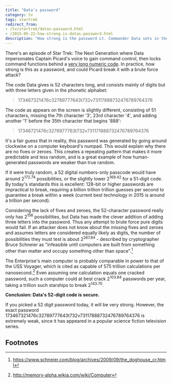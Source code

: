 ```yaml
---
title: "Data's password"
category: tv
tags: startrek
redirect_from:
- /tv/startrek/datas-password.html
- /2015-05-22-how-strong-is-datas-password.html
description: "How strong is the password Lt. Commander Data sets in the Star Trek: TNG episode 'Brothers'?"
---
```


There's an episode of Star Trek: The Next Generation where Data impersonates
Captain Picard's voice to gain command control, then locks command functions
behind a [very long numeric code](https://www.youtube.com/watch?v=rAUVUUhf7U0).
In practice, how strong is this as a password, and could Picard break it with a
brute force attack?

The code Data gives is 52 characters long, and consists mainly of digits but
with three letters given in the phonetic alphabet:

> 173467321476c32789777643t732v73117888732476789764376

The code as appears on the screen is slightly different, consisting of 51
characters, missing the 7th character '3', 23rd character '4', and adding
another '1' before the 35th character that begins '888':

> 17346721476c3278977763t732v731171888732476789764376

It's a fair guess that in reality, this password was generated by going around
clockwise on a computer keyboard's numpad. This would explain why there are no
fives or zeroes. This creates a repeating pattern that makes it more predictable
and less random, and is a great example of how human-generated passwords are
weaker than true random.

If it were truly random, a 52 digital numbers-only passcode would have around
2<sup>172.74</sup> possibilities, or the slightly lower 2<sup>169.42</sup> for a
51-digit code. By today's standards this is excellent: 128-bit or higher
passwords are impractical to break, requiring a billion trillion trillion
guesses per second to guarantee a break within a week (current best technology
in 2015 is around a trillion per second).

Considering the lack of fives and zeroes, the 52-character password really only
has 2<sup>156</sup> possibilities, but Data has made the clever addition of
adding three letters into the password. Thus any attempt to brute force pure
digits would fail. If an attacker does not know about the missing fives and
zeroes and assumes letters are considered equally likely as digits, the number
of possibilities they must test is about 2<sup>267.84</sup> - described by
cryptographer Bruce Schneier as "infeasible until computers are built from
something other than matter and occupy something other than space".[^2]

The Enterprise's main computer is probably comparable in power to that of the
USS Voyager, which is cited as capable of 575 trillion calculations per
nanosecond.[^1] Even assuming one calculation equals one cracked password, such
a computer could at best crack 2<sup>103.84</sup> passwords per year, taking a
trillion such starships to break 2<sup>143.70</sup>.

__Conclusion: Data's 52-digit code is secure.__

If you picked a 52 digit password today, it will be very strong. However, the
exact password 173467321476c32789777643t732v73117888732476789764376 is extremely
weak, since it has appeared in a popular science fiction television series.

## Footnotes

[^1]: <http://memory-alpha.wikia.com/wiki/Computer>

[^2]: <https://www.schneier.com/blog/archives/2009/09/the_doghouse_cr.html>
